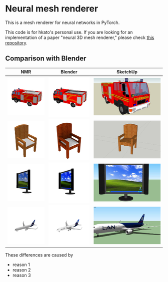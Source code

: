 # Neural mesh renderer

This is a mesh renderer for neural networks in PyTorch.

This code is for hkato's personal use. If you are looking for an implementation of a paper "neural 3D mesh renderer," please check [this repository](https://github.com/hiroharu-kato/neural_renderer).

## Comparison with Blender

| NMR | Blender | SketchUp |
|:---:|:---:|:---:|
|![](https://raw.githubusercontent.com/hiroharu-kato/nmr/master/data/example/1a6fca5e59b00eba250a73fdbcda6406_nmr.png)|![](https://raw.githubusercontent.com/hiroharu-kato/nmr/master/data/example/1a6fca5e59b00eba250a73fdbcda6406_blender.png)|![](https://raw.githubusercontent.com/hiroharu-kato/nmr/master/data/example/1a6fca5e59b00eba250a73fdbcda6406_sketchup.jpg)|
|![](https://raw.githubusercontent.com/hiroharu-kato/nmr/master/data/example/1a8bbf2994788e2743e99e0cae970928_nmr.png)|![](https://raw.githubusercontent.com/hiroharu-kato/nmr/master/data/example/1a8bbf2994788e2743e99e0cae970928_blender.png)|![](https://raw.githubusercontent.com/hiroharu-kato/nmr/master/data/example/1a8bbf2994788e2743e99e0cae970928_sketchup.jpg)|
|![](https://raw.githubusercontent.com/hiroharu-kato/nmr/master/data/example/1a9e1fb2a51ffd065b07a27512172330_nmr.png)|![](https://raw.githubusercontent.com/hiroharu-kato/nmr/master/data/example/1a9e1fb2a51ffd065b07a27512172330_blender.png)|![](https://raw.githubusercontent.com/hiroharu-kato/nmr/master/data/example/1a9e1fb2a51ffd065b07a27512172330_sketchup.jpg)|
|![](https://raw.githubusercontent.com/hiroharu-kato/nmr/master/data/example/1bdeb4aaa0aaea4b4f95630cc18536e0_nmr.png)|![](https://raw.githubusercontent.com/hiroharu-kato/nmr/master/data/example/1bdeb4aaa0aaea4b4f95630cc18536e0_blender.png)|![](https://raw.githubusercontent.com/hiroharu-kato/nmr/master/data/example/1bdeb4aaa0aaea4b4f95630cc18536e0_sketchup.jpg)|

These differences are caused by
- reason 1
- reason 2
- reason 3

